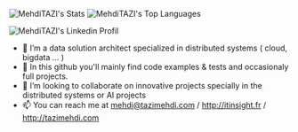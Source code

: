 ![MehdiTAZI's Stats](https://github-readme-stats.vercel.app/api?username=MehdiTAZI&theme=dracula&show_icons=true&hide_border=false&count_private=true)
![MehdiTAZI's Top Languages](https://github-readme-stats.vercel.app/api/top-langs/?username=MehdiTAZI&theme=dracula&show_icons=true&hide_border=false&layout=compact)

![MehdiTAZI's Linkedin Profil](https://fr.linkedin.com/in/mehditazi85/fr?trk=profile-badge)
              


- 👨‍ I’m a data solution architect specialized in distributed systems ( cloud, bigdata ... )
- 💬 In this github you'll mainly find code examples & tests and occasionaly full projects.
- 👯 I’m looking to collaborate on innovative projects specially in the distributed systems or AI  projects
- 📫 You can reach me at mehdi@tazimehdi.com / http://itinsight.fr / http://tazimehdi.com



